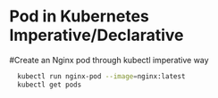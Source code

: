 # Pod in Kubernetes Imperative/Declarative
#Create an Nginx pod through kubectl imperative way
```sh
  kubectl run nginx-pod --image=nginx:latest
  kubectl get pods
```
